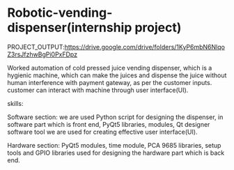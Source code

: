 # Robotic-vending-dispenser(internship project)
PROJECT_OUTPUT:https://drive.google.com/drive/folders/1KyP6mbN6NlqoZ3rsJfzhwBgPi0PxFDpz

Worked automation of cold pressed juice vending dispenser, which is a hygienic machine, which can make the juices and dispense the juice without human interference with payment gateway, as per the customer inputs. customer can interact with machine through user interface(UI).

skills:

Software section: we are used Python script for designing the dispenser, in software part which is front end, PyQt5 libraries, modules, Qt designer software tool we are used for creating effective user interface(UI).

Hardware section: PyQt5 modules, time module, PCA 9685 libraries, setup tools and GPIO libraries used for designing the hardware part which is back end.
